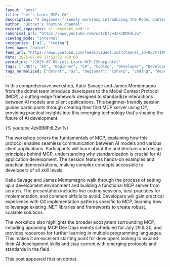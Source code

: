 ```yaml
---
layout: "post"
title: "Let's Learn MCP: C#"
description: "A beginner-friendly workshop introducing the Model Context Protocol (MCP) framework for standardizing interactions between AI models and client applications, featuring Katie Savage and James Montemagno from the dotnet team."
author: "Dotnet's Youtube channel"
excerpt_separator: <!--excerpt_end-->
canonical_url: "https://www.youtube.com/watch?v=4zkIBMFdL2w"
viewing_mode: "internal"
categories: ["AI", "Coding"]
feed_name: "dotnet"
feed_url: "https://www.youtube.com/feeds/videos.xml?channel_id=UCvtT19MZW8dq5Wwfu6B0oxw"
date: 2025-07-09 17:53:52 +00:00
permalink: "/2025-07-09-Lets-Learn-MCP-CSharp.html"
tags: [".NET", "AI", "Beginner", "C#", "Coding", "Developer", "Developer Tools", "Dotnetdeveloper", "Mcp", "Microsoft", "Software Developer", "Videos"]
tags_normalized: ["dotnet", "ai", "beginner", "csharp", "coding", "developer", "developer tools", "dotnetdeveloper", "mcp", "microsoft", "software developer", "videos"]
---
```


In this comprehensive workshop, Katie Savage and James Montemagno from the dotnet team introduce developers to the Model Context Protocol (MCP), a cutting-edge framework designed to standardize interactions between AI models and client applications. This beginner-friendly session guides participants through creating their first MCP server using C#, providing practical insights into this emerging technology that's shaping the future of AI development. <!--excerpt_end-->

{% youtube 4zkIBMFdL2w %}

The workshop covers the fundamentals of MCP, explaining how this protocol enables seamless communication between AI models and various client applications. Participants will learn about the architecture and design principles behind MCP, understanding why standardization is crucial for AI application development. The session features hands-on examples and practical demonstrations, making complex concepts accessible to developers of all skill levels.

Katie Savage and James Montemagno walk through the process of setting up a development environment and building a functional MCP server from scratch. The presentation includes live coding sessions, best practices for implementation, and common pitfalls to avoid. Developers will gain practical experience with C# implementation patterns specific to MCP, learning how to leverage existing .NET libraries and frameworks to create robust, scalable solutions.

The workshop also highlights the broader ecosystem surrounding MCP, including upcoming MCP Dev Days events scheduled for July 29 & 30, and provides resources for further learning in multiple programming languages. This makes it an excellent starting point for developers looking to expand their AI development skills and stay current with emerging protocols and standards in the field.

This post appeared first on dotnet.
